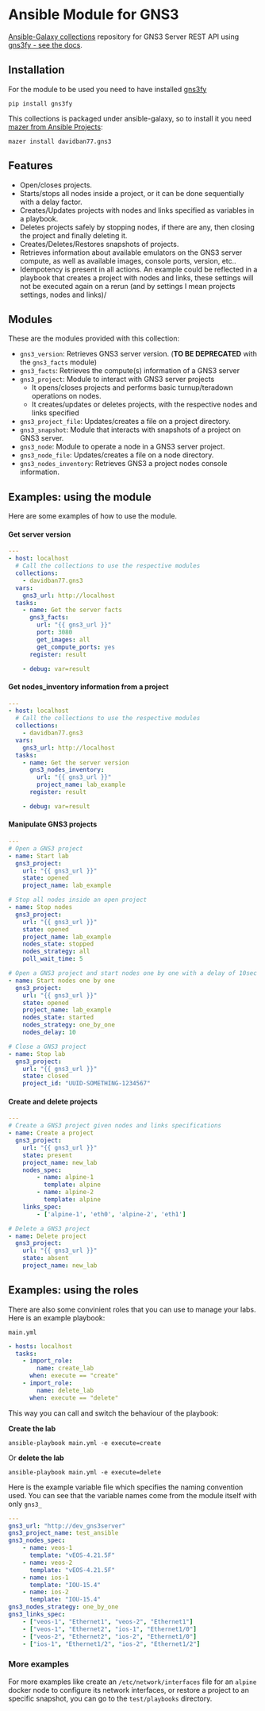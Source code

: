 # Ansible Module for GNS3
[Ansible-Galaxy collections](https://galaxy.ansible.com/davidban77/gns3) repository for GNS3 Server REST API using [gns3fy - see the docs](https://davidban77.github.io/gns3fy/).

## Installation

For the module to be used you need to have installed [gns3fy](https://github.com/davidban77/gns3fy)

```
pip install gns3fy
```

This collections is packaged under ansible-galaxy, so to install it you need [mazer from Ansible Projects](https://galaxy.ansible.com/docs/mazer/index.html):

```
mazer install davidban77.gns3
```

## Features

- Open/closes projects.
- Starts/stops all nodes inside a project, or it can be done sequentially with a delay factor.
- Creates/Updates projects with nodes and links specified as variables in a playbook.
- Deletes projects safely by stopping nodes, if there are any, then closing the project and finally deleting it.
- Creates/Deletes/Restores snapshots of projects.
- Retrieves information about available emulators on the GNS3 server compute, as well as available images, console ports, version, etc..
- Idempotency is present in all actions. An example could be reflected in a playbook that creates a project with nodes and links, these settings will not be executed again on a rerun (and by settings I mean projects settings, nodes and links)/


## Modules

These are the modules provided with this collection:

- `gns3_version`: Retrieves GNS3 server version. (**TO BE DEPRECATED** with the `gns3_facts` module)
- `gns3_facts`: Retrieves the compute(s) information of a GNS3 server
- `gns3_project`: Module to interact with GNS3 server projects
    - It opens/closes projects and performs basic turnup/teradown operations on nodes.
    - It creates/updates or deletes projects, with the respective nodes and links specified
- `gns3_project_file`: Updates/creates a file on a project directory.
- `gns3_snapshot`: Module that interacts with snapshots of a project on GNS3 server.
- `gns3_node`: Module to operate a node in a GNS3 server project.
- `gns3_node_file`: Updates/creates a file on a node directory.
- `gns3_nodes_inventory`: Retrieves GNS3 a project nodes console information.

## Examples: using the module

Here are some examples of how to use the module.

#### Get server version

```yaml
---
- host: localhost
  # Call the collections to use the respective modules
  collections:
    - davidban77.gns3
  vars:
    gns3_url: http://localhost
  tasks:
    - name: Get the server facts
      gns3_facts:
        url: "{{ gns3_url }}"
        port: 3080
        get_images: all
        get_compute_ports: yes
      register: result

    - debug: var=result
```
#### Get nodes_inventory information from a project

```yaml
---
- host: localhost
  # Call the collections to use the respective modules
  collections:
    - davidban77.gns3
  vars:
    gns3_url: http://localhost
  tasks:
    - name: Get the server version
      gns3_nodes_inventory:
        url: "{{ gns3_url }}"
        project_name: lab_example
      register: result

    - debug: var=result
```

#### Manipulate GNS3 projects

```yaml
---
# Open a GNS3 project
- name: Start lab
  gns3_project:
    url: "{{ gns3_url }}"
    state: opened
    project_name: lab_example

# Stop all nodes inside an open project
- name: Stop nodes
  gns3_project:
    url: "{{ gns3_url }}"
    state: opened
    project_name: lab_example
    nodes_state: stopped
    nodes_strategy: all
    poll_wait_time: 5

# Open a GNS3 project and start nodes one by one with a delay of 10sec between them
- name: Start nodes one by one
  gns3_project:
    url: "{{ gns3_url }}"
    state: opened
    project_name: lab_example
    nodes_state: started
    nodes_strategy: one_by_one
    nodes_delay: 10

# Close a GNS3 project
- name: Stop lab
  gns3_project:
    url: "{{ gns3_url }}"
    state: closed
    project_id: "UUID-SOMETHING-1234567"
```

#### Create and delete projects

```yaml
---
# Create a GNS3 project given nodes and links specifications
- name: Create a project
  gns3_project:
    url: "{{ gns3_url }}"
    state: present
    project_name: new_lab
    nodes_spec:
        - name: alpine-1
          template: alpine
        - name: alpine-2
          template: alpine
    links_spec:
        - ['alpine-1', 'eth0', 'alpine-2', 'eth1']

# Delete a GNS3 project
- name: Delete project
  gns3_project:
    url: "{{ gns3_url }}"
    state: absent
    project_name: new_lab
```

## Examples: using the roles

There are also some convinient roles that you can use to manage your labs. Here is an example playbook:

`main.yml`
```yaml
- hosts: localhost
  tasks:
    - import_role:
        name: create_lab
      when: execute == "create"
    - import_role:
        name: delete_lab
      when: execute == "delete"
```

This way you can call and switch the behaviour of the playbook:

**Create the lab**
```
ansible-playbook main.yml -e execute=create
```

Or **delete the lab**
```
ansible-playbook main.yml -e execute=delete
```

Here is the example variable file which specifies the naming convention used. You can see that the variable names come from the module itself with only `gns3_`

```yaml
---
gns3_url: "http://dev_gns3server"
gns3_project_name: test_ansible
gns3_nodes_spec:
    - name: veos-1
      template: "vEOS-4.21.5F"
    - name: veos-2
      template: "vEOS-4.21.5F"
    - name: ios-1
      template: "IOU-15.4"
    - name: ios-2
      template: "IOU-15.4"
gns3_nodes_strategy: one_by_one
gns3_links_spec:
    - ["veos-1", "Ethernet1", "veos-2", "Ethernet1"]
    - ["veos-1", "Ethernet2", "ios-1", "Ethernet1/0"]
    - ["veos-2", "Ethernet2", "ios-2", "Ethernet1/0"]
    - ["ios-1", "Ethernet1/2", "ios-2", "Ethernet1/2"]
```

### More examples

For more examples like create an `/etc/network/interfaces` file for an `alpine` docker node to configure its network interfaces, or restore a project to an specific snapshot, you can go to the `test/playbooks` directory.
